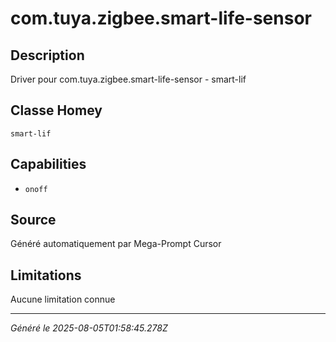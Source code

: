 # com.tuya.zigbee.smart-life-sensor

## Description
Driver pour com.tuya.zigbee.smart-life-sensor - smart-lif

## Classe Homey
`smart-lif`

## Capabilities
- `onoff`

## Source
Généré automatiquement par Mega-Prompt Cursor

## Limitations
Aucune limitation connue

---
*Généré le 2025-08-05T01:58:45.278Z*
